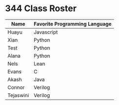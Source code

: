 # 344 Class Roster


| Name      | Favorite Programming Language |
|-----------|-------------------------------|
| Huayu     | Javascript                    |
| Xian      | Python                        |
| Test      | Python                        |
| Alana     | Python                        |
| Nels      | Lean                          | 
| Evans     | C                             |
| Akash     | Java                          |
| Connor    | Verilog                       |
| Tejaswini | Verilog                       |
